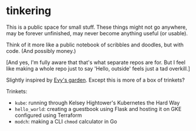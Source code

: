 # tinkering

This is a public space for small stuff. These things might not go anywhere, may be forever unfinished, may never become anything useful (or usable).

Think of it more like a public notebook of scribbles and doodles, but with code. (And possibly money.)

\[And yes, I'm fully aware that that's what separate repos are for. But I feel like making a whole repo just to say 'Hello, outside' feels just a tad overkill.\]

Slightly inspired by [Evy's garden](https://evy.garden). Except this is more of a box of trinkets?

Trinkets:
- `kube`: running through Kelsey Hightower's Kubernetes the Hard Way  
- `hello_world`: creating a guestbook using Flask and hosting it on GKE configured using Terraform
- `modch`: making a CLI `chmod` calculator in Go
